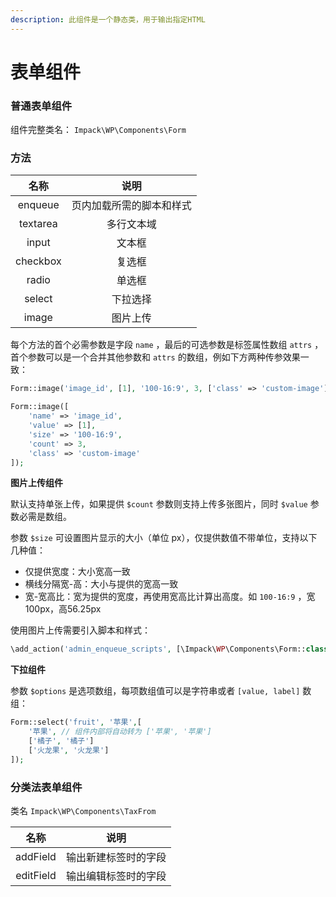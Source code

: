 ```yaml
---
description: 此组件是一个静态类，用于输出指定HTML
---
```


# 表单组件

### 普通表单组件

组件完整类名： `Impack\WP\Components\Form`&#x20;

### 方法

|    名称    |      说明      |
| :------: | :----------: |
|  enqueue | 页内加载所需的脚本和样式 |
| textarea |     多行文本域    |
|   input  |      文本框     |
| checkbox |      复选框     |
|   radio  |      单选框     |
|  select  |     下拉选择     |
|   image  |     图片上传     |

每个方法的首个必需参数是字段 `name` ，最后的可选参数是标签属性数组 `attrs` ， 首个参数可以是一个合并其他参数和 `attrs` 的数组，例如下方两种传参效果一致：

```php
Form::image('image_id', [1], '100-16:9', 3, ['class' => 'custom-image']);

Form::image([
    'name' => 'image_id',
    'value' => [1],
    'size' => '100-16:9',
    'count' => 3,
    'class' => 'custom-image'
]);
```

**图片上传组件**

默认支持单张上传，如果提供 `$count` 参数则支持上传多张图片，同时 `$value` 参数必需是数组。

参数 `$size` 可设置图片显示的大小（单位 px），仅提供数值不带单位，支持以下几种值：

* 仅提供宽度：大小宽高一致
* 横线分隔宽-高：大小与提供的宽高一致
* 宽-宽高比：宽为提供的宽度，再使用宽高比计算出高度。如 `100-16:9` ，宽100px，高56.25px

使用图片上传需要引入脚本和样式：

```php
\add_action('admin_enqueue_scripts', [\Impack\WP\Components\Form::class, 'enqueue']);
```

**下拉组件**

参数 `$options` 是选项数组，每项数组值可以是字符串或者 `[value, label]` 数组：

```php
Form::select('fruit', '苹果',[
    '苹果', // 组件内部将自动转为 ['苹果', '苹果']
    ['橘子', '橘子']
    ['火龙果', '火龙果']
]);
```

### 分类法表单组件

类名 `Impack\WP\Components\TaxFrom`

|     名称    |     说明     |
| :-------: | :--------: |
|  addField | 输出新建标签时的字段 |
| editField | 输出编辑标签时的字段 |

####
